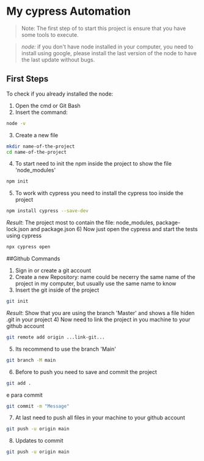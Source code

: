 # My cypress Automation

> Note:
> The first step of to start this project is ensure that you have some tools to execute.

> *node:* if you don't have node installed in your computer, you need to install using google, please install the last version of the node to have the last update without bugs.

## First Steps
To check if you already installed the node:
1) Open the cmd or Git Bash
2) Insert the command: 
```bash
node -v
```
3) Create a new file 
```bash
mkdir name-of-the-project
cd name-of-the-project
```
4) To start need to init the npm inside the project to show the file 'node_modules'
```bash
npm init
```
5) To work with cypress you need to install the cypress too inside the project
```bash
npm install cypress --save-dev
```
*Result*: The project most to contain the file: node_modules, package-lock.json and package.json
6) Now just open the cypress and start the tests using cypress
```bash
npx cypress open
```

##Github Commands

1) Sign in or create a git account 
2) Create a new Repository: name could be necerry the same name of the project in my computer, but usually use the same name to know
3) Insert the git inside of the project
```bash
git init
```
*Result*: Show that you are using the branch 'Master' and shows a file hiden .git in your project
4) Now need to link the project in you machine to your github account
```bash
git remote add origin ...link-git...
```
5) Its recommend to use the branch 'Main'
```bash
git branch -M main
```
6) Before to push you need to save and commit the project
```bash
git add .
```
e para commit
```bash
git commit -m "Message"
```
7) At last need to push all files in your machine to your github account
```bash
git push -u origin main
```
8) Updates to commit
```bash
git push -u origin main
```
